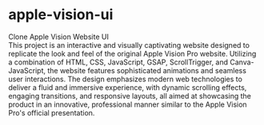 # apple-vision-ui
Clone Apple Vision Website UI<br>
This project is an interactive and visually captivating website designed to replicate the look and feel of the original Apple Vision Pro website. Utilizing a combination of HTML, CSS, JavaScript, GSAP, ScrollTrigger, and Canva-JavaScript, the website features sophisticated animations and seamless user interactions. The design emphasizes modern web technologies to deliver a fluid and immersive experience, with dynamic scrolling effects, engaging transitions, and responsive layouts, all aimed at showcasing the product in an innovative, professional manner similar to the Apple Vision Pro's official presentation.
